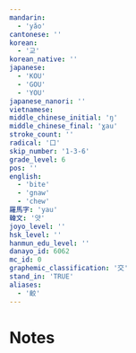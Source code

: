 ```yaml
---
mandarin:
  - 'yǎo'
cantonese: ''
korean:
  - '교'
korean_native: ''
japanese:
  - 'KOU'
  - 'GOU'
  - 'YOU'
japanese_nanori: ''
vietnamese:
middle_chinese_initial: 'ŋ'
middle_chinese_final: 'ɣau'
stroke_count: ''
radical: '口'
skip_number: '1-3-6'
grade_level: 6
pos: ''
english:
  - 'bite'
  - 'gnaw'
  - 'chew'
羅馬字: 'yau'
韓文: '얏'
joyo_level: ''
hsk_level: ''
hanmun_edu_level: ''
danayo_id: 6062
mc_id: 0
graphemic_classification: '交'
stand_in: 'TRUE'
aliases:
  - '齩'
---
```


# Notes
